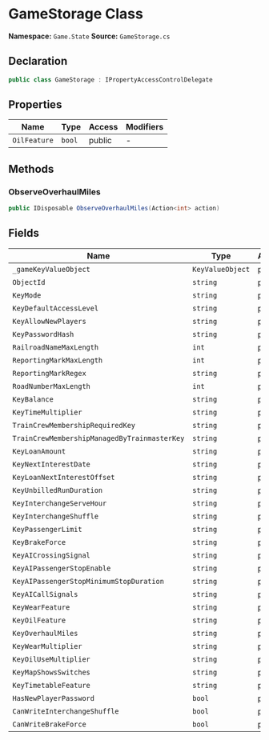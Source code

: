 # GameStorage Class

**Namespace:** `Game.State`
**Source:** `GameStorage.cs`

## Declaration

```csharp
public class GameStorage : IPropertyAccessControlDelegate
```

## Properties

| Name | Type | Access | Modifiers |
|------|------|--------|-----------|
| `OilFeature` | `bool` | public | - |

## Methods

### ObserveOverhaulMiles

```csharp
public IDisposable ObserveOverhaulMiles(Action<int> action)
```

## Fields

| Name | Type | Access | Modifiers |
|------|------|--------|-----------|
| `_gameKeyValueObject` | `KeyValueObject` | private | `readonly` |
| `ObjectId` | `string` | public | `const` |
| `KeyMode` | `string` | public | `const` |
| `KeyDefaultAccessLevel` | `string` | private | `const` |
| `KeyAllowNewPlayers` | `string` | private | `const` |
| `KeyPasswordHash` | `string` | private | `const` |
| `RailroadNameMaxLength` | `int` | public | `const` |
| `ReportingMarkMaxLength` | `int` | public | `const` |
| `ReportingMarkRegex` | `string` | public | `const` |
| `RoadNumberMaxLength` | `int` | public | `const` |
| `KeyBalance` | `string` | private | `const` |
| `KeyTimeMultiplier` | `string` | private | `const` |
| `TrainCrewMembershipRequiredKey` | `string` | private | `const` |
| `TrainCrewMembershipManagedByTrainmasterKey` | `string` | private | `const` |
| `KeyLoanAmount` | `string` | private | `const` |
| `KeyNextInterestDate` | `string` | private | `const` |
| `KeyLoanNextInterestOffset` | `string` | private | `const` |
| `KeyUnbilledRunDuration` | `string` | private | `const` |
| `KeyInterchangeServeHour` | `string` | private | `const` |
| `KeyInterchangeShuffle` | `string` | private | `const` |
| `KeyPassengerLimit` | `string` | private | `const` |
| `KeyBrakeForce` | `string` | private | `const` |
| `KeyAICrossingSignal` | `string` | private | `const` |
| `KeyAIPassengerStopEnable` | `string` | private | `const` |
| `KeyAIPassengerStopMinimumStopDuration` | `string` | private | `const` |
| `KeyAICallSignals` | `string` | private | `const` |
| `KeyWearFeature` | `string` | private | `const` |
| `KeyOilFeature` | `string` | public | `const` |
| `KeyOverhaulMiles` | `string` | private | `const` |
| `KeyWearMultiplier` | `string` | private | `const` |
| `KeyOilUseMultiplier` | `string` | private | `const` |
| `KeyMapShowsSwitches` | `string` | private | `const` |
| `KeyTimetableFeature` | `string` | private | `const` |
| `HasNewPlayerPassword` | `bool` | public | - |
| `CanWriteInterchangeShuffle` | `bool` | public | `static` |
| `CanWriteBrakeForce` | `bool` | public | `static` |

